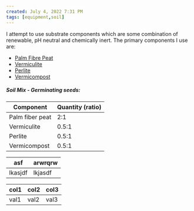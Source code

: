 ```yaml
---
created: July 4, 2022 7:31 PM
tags: [equipment,soil]
---
```


I attempt to use substrate components which are some combination of renewable, pH neutral and chemically inert. The primary components I use are:

-	[Palm Fibre Peat](https://www.lifeisagarden.co.za/palmpeat/)
-	[Vermiculite](https://www.gardenersworld.com/how-to/grow-plants/how-to-use-vermiculite/)
-	[Perlite](https://www.gardeningknowhow.com/garden-how-to/soil-fertilizers/perlite-potting-soil.htm)
-	[Vermicompost](https://www.thegardener.co.za/the-gardener/the_gardener_categories/the-wonder-of-vermicompost/)


##### Soil Mix - Germinating seeds:
| Component       | Quantity (ratio) |
| --------------- | ---------------- |
| Palm fiber peat | 2:1              |
| Vermiculite     | 0.5:1            |
| Perlite         | 0.5:1            |
| Vermicompost    | 0.5:1            | 

| asf     | arwrqrw |
| ------- | ------- |
| lkasjdf | lkjasdf | 

| col1 | col2 | col3 |
| ---- | ---- | ---- |
| val1 | val2 | val3     |
